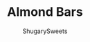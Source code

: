 ---
layout: ../../layouts/MarkdownPostLayout.astro
title: Almond Bars
author: ShugarySweets
pubDate: 2018-10-24
description: "This Almond Bars recipe is a sweet treat that has a shortbread-like texture and a delicious almond glaze on top! Youll want to make extra and freeze them for later!"
image_url: https://www.shugarysweets.com/wp-content/uploads/2018/04/almond-bars-1.jpg
tags: ["Brownies and Bars","American"]
calories: 120
protein: 2
carbohydrates: 18
fats: 5
fiber: 0
ingredients: ["3 1/2 cups all-purpose flour","4 teaspoons baking powder","1/2 teaspoon kosher salt","1 cup unsalted butter, softened","2 cups granulated sugar","2 large eggs","1 teaspoon almond extract","2 Tablespoons milk (any variety)","1 cup sliced almonds","2 cups powdered sugar","1/2 teaspoon almond extract","2 Tablespoons milk (any variety)"]
serves: 54
time: "35 minutes"
prepTime: "15 minutes"
instructions: ["Preheat oven to 325 degrees F. Generously butter (or use baking spray) on a half sheet pan (approximatedly 18\"x13\"). Set aside.","In a medium bowl, combine flour, baking powder, and salt. Set aside.","In a mixing bowl, beat butter and sugar until light and fluffy, about 3-4 minutes. Add in eggs and almond extract. Beat until combined. Slowly add in flour mixture. Mixing until well blended.","Press this dough into the bottom of your prepared baking dish. Use your fingers or a pastry roller to smooth the top of the dough.","Using a pastry brush, brush the milk to the top of the dough (you may not need to use all of it). Sprinkle with sliced almonds, pressing them lightly into the dough.","Bake for 20-22 minutes until done. You don't want to brown these bars.","Cool for about 5 minutes, then cut them with a knife into bars. If they are too soft to cut, allow to cool a little bit more. Carefully remove them to a wire rack to continue cooling.","Once cooled, you can make your glaze by whisking the sugar with the almond extract and milk. Drizzle over the bars and allow to set.","Enjoy!"]
nutrition: ["120 calories","18 grams carbohydrates","16 milligrams cholesterol","5 grams fat","0 grams fiber","2 grams protein","2 grams saturated fat","62 milligrams sodium","12 grams sugar","0 grams trans fat","2 grams unsaturated fat"]
---